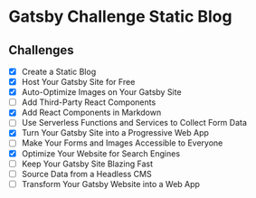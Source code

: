 # Gatsby Challenge Static Blog

## Challenges

* [x] Create a Static Blog
* [x] Host Your Gatsby Site for Free
* [x] Auto-Optimize Images on Your Gatsby Site
* [ ] Add Third-Party React Components
* [x] Add React Components in Markdown
* [ ] Use Serverless Functions and Services to Collect Form Data
* [x] Turn Your Gatsby Site into a Progressive Web App
* [ ] Make Your Forms and Images Accessible to Everyone
* [x] Optimize Your Website for Search Engines
* [ ] Keep Your Gatsby Site Blazing Fast
* [ ] Source Data from a Headless CMS
* [ ] Transform Your Gatsby Website into a Web App
